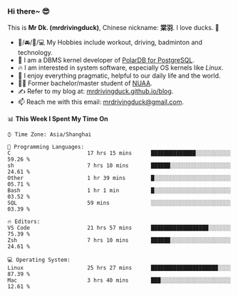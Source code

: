 ### Hi there~ 😎

This is **Mr Dk. (mrdrivingduck)**, Chinese nickname: **棠羽**. I love ducks. 🦆

- 💪/🚘/🏸/💻 My Hobbies include workout, driving, badminton and technology.
- 🍊 I am a DBMS kernel developer of [PolarDB for PostgreSQL](https://github.com/ApsaraDB/PolarDB-for-PostgreSQL).
- 🔥 I am interested in system software, especially OS kernels like *Linux*.
- 🔧 I enjoy everything pragmatic, helpful to our daily life and the world.
- 👨‍🎓 Former bachelor/master student of [NUAA](https://en.wikipedia.org/wiki/Nanjing_University_of_Aeronautics_and_Astronautics).
- ✍ Refer to my blog at: [mrdrivingduck.github.io/blog](https://www.mrdrivingduck.cn/blog/#/).
- 📫 Reach me with this email: [mrdrivingduck@gmail.com](mailto:mrdrivingduck@gmail.com).

<!--START_SECTION:waka-->
📊 **This Week I Spent My Time On** 

```text
⌚︎ Time Zone: Asia/Shanghai

💬 Programming Languages: 
C                        17 hrs 15 mins      ██████████████░░░░░░░░░░░   59.26 % 
sh                       7 hrs 10 mins       ██████░░░░░░░░░░░░░░░░░░░   24.61 % 
Other                    1 hr 39 mins        █░░░░░░░░░░░░░░░░░░░░░░░░   05.71 % 
Bash                     1 hr 1 min          █░░░░░░░░░░░░░░░░░░░░░░░░   03.52 % 
SQL                      59 mins             ░░░░░░░░░░░░░░░░░░░░░░░░░   03.39 % 

🔥 Editors: 
VS Code                  21 hrs 57 mins      ██████████████████░░░░░░░   75.39 % 
Zsh                      7 hrs 10 mins       ██████░░░░░░░░░░░░░░░░░░░   24.61 % 

💻 Operating System: 
Linux                    25 hrs 27 mins      █████████████████████░░░░   87.39 % 
Mac                      3 hrs 40 mins       ███░░░░░░░░░░░░░░░░░░░░░░   12.61 % 

```


<!--END_SECTION:waka-->

<!-- ![Mr Dk.'s GitHub Stats](https://github-readme-stats.vercel.app/api?username=mrdrivingduck&count_private&show_icons=true&theme=buefy) -->

<!-- ![Most Used Languages](https://github-readme-stats.vercel.app/api/top-langs/?username=mrdrivingduck&exclude_repo=mips32-CPU,snort-tcp-socket&theme=buefy&layout=compact&langs_count=10) -->


<!--
**mrdrivingduck/mrdrivingduck** is a ✨ _special_ ✨ repository because its `README.md` (this file) appears on your GitHub profile.

Here are some ideas to get you started:

- 🔭 I’m currently working on ...
- 🌱 I’m currently learning ...
- 👯 I’m looking to collaborate on ...
- 🤔 I’m looking for help with ...
- 💬 Ask me about ...
- 📫 How to reach me: ...
- 😄 Pronouns: ...
- ⚡ Fun fact: ...
-->
